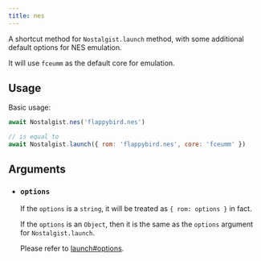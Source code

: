 ```yaml
---
title: nes
---
```


A shortcut method for `Nostalgist.launch` method, with some additional default options for NES emulation.

It will use `fceumm` as the default core for emulation.

## Usage
Basic usage:
```js
await Nostalgist.nes('flappybird.nes')

// is equal to
await Nostalgist.launch({ rom: 'flappybird.nes', core: 'fceumm' })
```

## Arguments
+ ### `options`
  If the `options` is a `string`, it will be treated as `{ rom: options }` in fact.

  If the `options` is an `Object`, then it is the same as the `options` argument for `Nostalgist.launch`.

  Please refer to [launch#options](/apis/launch/#options).
